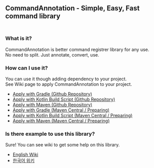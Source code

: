 ## CommandAnnotation - Simple, Easy, Fast command library<br><br>

### What is it?
CommandAnnotation is better command registrer library for any use.<br>
No need to split. Just annotate, convert, use.

### How can I use it?
You can use it though adding dependency to your project.<br>
See Wiki page to apply CommandAnnotation to your project.<br>
- [Apply with Gradle (Github Repository)](https://github.com/milkyway0308/CommandAnnotation/wiki)
- [Apply with Kotlin Build Script (Github Repository)]()
- [Apply with Maven (Github Repository)]()
- [Apply with Gradle (Maven Central / Preparing)]()
- [Apply with Kotlin Build Script (Maven Central / Preparing)]()
- [Apply with Maven (Maven Central / Preparing)]()

### Is there example to use this library?
Sure! You can see wiki to get some help on this library.
- [English Wiki]()
- [한국어 위키]()